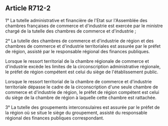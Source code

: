 Article R712-2
----
1° La tutelle administrative et financière de l'Etat sur l'Assemblée des
chambres françaises de commerce et d'industrie est exercée par le ministre
chargé de la tutelle des chambres de commerce et d'industrie ;

2° La tutelle des chambres de commerce et d'industrie de région et des chambres
de commerce et d'industrie territoriales est assurée par le préfet de région,
assisté par le responsable régional des finances publiques.

Lorsque le ressort territorial de la chambre régionale de commerce et
d'industrie excède les limites de la circonscription administrative régionale,
le préfet de région compétent est celui du siège de l'établissement public.

Lorsque le ressort territorial de la chambre de commerce et d'industrie
territoriale dépasse le cadre de la circonscription d'une seule chambre de
commerce et d'industrie de région, le préfet de région compétent est celui du
siège de la chambre de région à laquelle cette chambre est rattachée.

3° La tutelle des groupements interconsulaires est assurée par le préfet de la
région où se situe le siège du groupement, assisté du responsable régional des
finances publiques correspondant.

